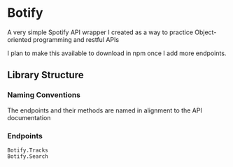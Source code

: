 # Botify
A very simple Spotify API wrapper I created as a way to practice Object-oriented programming and restful APIs

I plan to make this available to download in npm once I add more endpoints.

## Library Structure

### Naming Conventions
The endpoints and their methods are named in alignment to the API documentation

### Endpoints
```
Botify.Tracks
Botify.Search
```